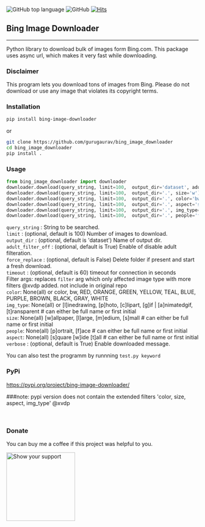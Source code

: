 ![GitHub top language](https://img.shields.io/github/languages/top/gurugaurav/bing_image_downloader)
![GitHub](https://img.shields.io/github/license/gurugaurav/bing_image_downloader)
[![Hits](https://hits.seeyoufarm.com/api/count/incr/badge.svg?url=https%3A%2F%2Fgithub.com%2Fgurugaurav%2Fbing_image_downloader&count_bg=%2379C83D&title_bg=%23555555&icon=&icon_color=%23E7E7E7&title=hits&edge_flat=false)](https://hits.seeyoufarm.com)
## Bing Image Downloader
<hr>

Python library to download bulk of images form Bing.com.
This package uses async url, which makes it very fast while downloading.<br/>


### Disclaimer<br />

This program lets you download tons of images from Bing.
Please do not download or use any image that violates its copyright terms. 

### Installation <br />
```sh
pip install bing-image-downloader
```

or 
```bash
git clone https://github.com/gurugaurav/bing_image_downloader
cd bing_image_downloader
pip install .
```



### Usage <br />
```python
from bing_image_downloader import downloader
downloader.download(query_string, limit=100,  output_dir='dataset', adult_filter_off=True, force_replace=False, timeout=60, verbose=True)
downloader.download(query_string, limit=100,  output_dir='.', size='w') # dowloads large images 'wallpaper
downloader.download(query_string, limit=100,  output_dir='.', color='bw') # only grayscale images
downloader.download(query_string, limit=100,  output_dir='.', aspect='square') # square images
downloader.download(query_string, limit=100,  output_dir='.', img_type='photo') # photographs
downloader.download(query_string, limit=100,  output_dir='.', people='face') # faces only
```

`query_string` : String to be searched.<br />
`limit` : (optional, default is 100) Number of images to download.<br />
`output_dir` : (optional, default is 'dataset') Name of output dir.<br />
`adult_filter_off` : (optional, default is True) Enable of disable adult filteration.<br />
`force_replace` : (optional, default is False) Delete folder if present and start a fresh download.<br />
`timeout` : (optional, default is 60) timeout for connection in seconds<br />
Filter args: replaces `filter` arg which only affected image type with more filters @xvdp added. not include in original repo<br />
`color`:       None(all) or color, bw, RED, ORANGE, GREEN, YELLOW, TEAL, BLUE, PURPLE, BROWN, BLACK, GRAY, WHITE<br />
`img_type`:    None(all) or [l]inedrawing, [p]hoto, [c]lipart, [g]if | [a]nimatedgif, [t]ransparent # can either be full name or first initial<br />
`size`:        None(all) [w]allpaper, [l]arge, [m]edium, [s]mall # can either be full name or first initial<br />
`people`:      None(all) [p]ortrait, [f]ace  # can either be full name or first initial<br />
`aspect`:      None(all) [s]quare [w]ide [t]all # can either be full name or first initial<br />
`verbose` : (optional, default is True) Enable downloaded message.<br />


You can also test the programm by runnning `test.py keyword`


### PyPi <br />
https://pypi.org/project/bing-image-downloader/

###note: pypi version does not contain the extended filters 'color, size, aspect, img_type' @xvdp



</br>

### Donate
You can buy me a coffee if this project was helpful to you.</br>

[<img src="https://www.buymeacoffee.com/assets/img/guidelines/download-assets-sm-1.svg" alt="Show your support" width="180"/>](https://www.buymeacoffee.com/gurugaurav)
  



